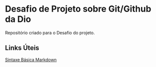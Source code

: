 # Desafio de Projeto sobre Git/Github da Dio
Repositório criado para o Desafio do projeto.

## Links Úteis
[Sintaxe Básica Markdown](https://www.markdownguide.org/basic-syntax/)
